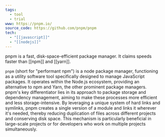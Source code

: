 ```yaml
---
tags:
  - tool
  - trial
www: https://pnpm.io/
source_code: https://github.com/pnpm/pnpm
tech:
  - "[[javascript]]"
  - "[[nodejs]]"
---
```

pnpm is a fast, disk-space-efficient package manager. It claims speeds faster than [[npm]] and [[yarn]]. 

`pnpm` (short for "performant npm") is a node package manager, functioning as a utility software tool specifically designed to manage JavaScript packages. It operates within the Node.js ecosystem, providing an alternative to npm and Yarn, the other prominent package managers. pnpm's key differentiator lies in its approach to package storage and dependency management, aiming to make these processes more efficient and less storage-intensive. By leveraging a unique system of hard links and symlinks, pnpm creates a single version of a module and links it wherever it's needed, thereby reducing duplication of files across different projects and conserving disk space. This mechanism is particularly beneficial in large-scale projects or for developers who work on multiple projects simultaneously.